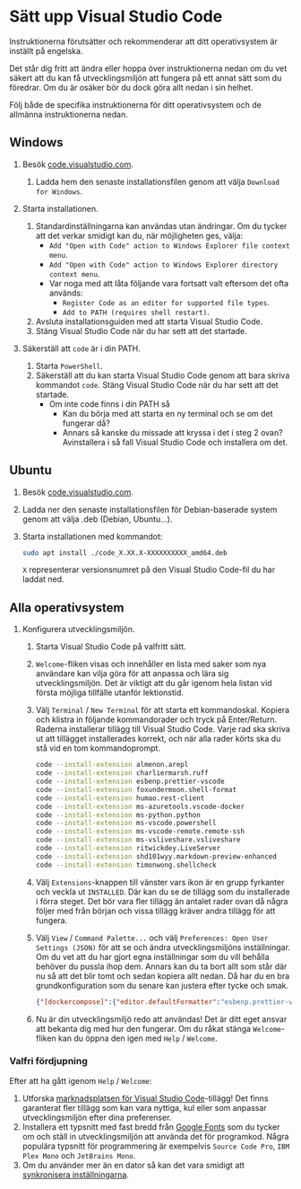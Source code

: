 # Sätt upp Visual Studio Code

Instruktionerna förutsätter och rekommenderar att ditt operativsystem är inställt på engelska.

Det står dig fritt att ändra eller hoppa över instruktionerna nedan om du vet säkert att du kan få utvecklingsmiljön att fungera på ett annat sätt som du föredrar. Om du är osäker bör du dock göra allt nedan i sin helhet.

Följ både de specifika instruktionerna för ditt operativsystem och de allmänna instruktionerna nedan.

## Windows

1. Besök [code.visualstudio.com][1].
    1. Ladda hem den senaste installationsfilen genom att välja `Download for Windows`.
2. Starta installationen.
    1. Standardinställningarna kan användas utan ändringar. Om du tycker att det verkar smidigt kan du, när möjligheten ges, välja:
        - `Add "Open with Code" action to Windows Explorer file context menu`.
        - `Add "Open with Code" action to Windows Explorer directory context menu`.
        - Var noga med att låta följande vara fortsatt valt eftersom det ofta används:
            - `Register Code as an editor for supported file types`.
            - `Add to PATH (requires shell restart)`.
    2. Avsluta installationsguiden med att starta Visual Studio Code.
    3. Stäng Visual Studio Code när du har sett att det startade.

3. Säkerställ att `code` är i din PATH.
    1. Starta `PowerShell`.
    2. Säkerställ att du kan starta Visual Studio Code genom att bara skriva kommandot `code`. Stäng Visual Studio Code när du har sett att det startade.
        - Om inte code finns i din PATH så
            - Kan du börja med att starta en ny terminal och se om det fungerar då?
            - Annars så kanske du missade att kryssa i det i steg 2 ovan? Avinstallera i så fall Visual Studio Code och installera om det.

## Ubuntu

1. Besök [code.visualstudio.com][1].
2. Ladda ner den senaste installationsfilen för Debian-baserade system genom att välja .deb (Debian, Ubuntu...).
3. Starta installationen med kommandot:

    ```bash
    sudo apt install ./code_X.XX.X-XXXXXXXXXX_amd64.deb
    ```

    `X` representerar versionsnumret på den Visual Studio Code-fil du har laddat ned.

## Alla operativsystem

1. Konfigurera utvecklingsmiljön.
    1. Starta Visual Studio Code på valfritt sätt.
    2. `Welcome`-fliken visas och innehåller en lista med saker som nya användare kan vilja göra för att anpassa och lära sig utvecklingsmiljön. Det är viktigt att du går igenom hela listan vid första möjliga tillfälle utanför lektionstid.
    3. Välj `Terminal` / `New Terminal` för att starta ett kommandoskal. Kopiera och klistra in följande kommandorader och tryck på Enter/Return. Raderna installerar tillägg till Visual Studio Code. Varje rad ska skriva ut att tillägget installerades korrekt, och när alla rader körts ska du stå vid en tom kommandoprompt.

        ```bash
        code --install-extension almenon.arepl
        code --install-extension charliermarsh.ruff
        code --install-extension esbenp.prettier-vscode
        code --install-extension foxundermoon.shell-format
        code --install-extension humao.rest-client
        code --install-extension ms-azuretools.vscode-docker
        code --install-extension ms-python.python
        code --install-extension ms-vscode.powershell
        code --install-extension ms-vscode-remote.remote-ssh
        code --install-extension ms-vsliveshare.vsliveshare
        code --install-extension ritwickdey.LiveServer
        code --install-extension shd101wyy.markdown-preview-enhanced
        code --install-extension timonwong.shellcheck
        ```

    4. Välj `Extensions`-knappen till vänster vars ikon är en grupp fyrkanter och veckla ut `INSTALLED`. Där kan du se de tillägg som du installerade i förra steget. Det bör vara fler tillägg än antalet rader ovan då några följer med från början och vissa tillägg kräver andra tillägg för att fungera.
    5. Välj `View` / `Command Palette...` och välj `Preferences: Open User Settings (JSON)` för att se och ändra utvecklingsmiljöns inställningar. Om du vet att du har gjort egna inställningar som du vill behålla behöver du pussla ihop dem. Annars kan du ta bort allt som står där nu så att det blir tomt och sedan kopiera allt nedan. Då har du en bra grundkonfiguration som du senare kan justera efter tycke och smak.

        ```json
        {"[dockercompose]":{"editor.defaultFormatter":"esbenp.prettier-vscode"},"[dockerfile]":{"editor.defaultFormatter":"ms-azuretools.vscode-docker"},"[javascript]":{"editor.defaultFormatter":"esbenp.prettier-vscode"},"[javascriptreact]":{"editor.defaultFormatter":"esbenp.prettier-vscode"},"[json]":{"editor.defaultFormatter":"esbenp.prettier-vscode"},"[jsonc]":{"editor.defaultFormatter":"esbenp.prettier-vscode"},"[jsonl]":{"editor.defaultFormatter":"esbenp.prettier-vscode"},"[markdown]":{"editor.wordWrap":"bounded","editor.wordWrapColumn":80,"editor.tabSize":4,"editor.defaultFormatter":"yzhang.markdown-all-in-one"},"[powershell]":{"editor.defaultFormatter":"ms-vscode.powershell"},"[python]":{"editor.codeActionsOnSave":{"source.organizeImports.ruff":"always"},"editor.defaultFormatter":"charliermarsh.ruff"},"[shellscript]":{"editor.defaultFormatter":"foxundermoon.shell-format","editor.insertSpaces":false},"[typescript]":{"editor.defaultFormatter":"esbenp.prettier-vscode"},"[typescriptreact]":{"editor.defaultFormatter":"esbenp.prettier-vscode"},"[yaml]":{"editor.defaultFormatter":"esbenp.prettier-vscode"},"editor.acceptSuggestionOnEnter":"off","editor.bracketPairColorization.independentColorPoolPerBracketType":true,"editor.cursorStyle":"block","editor.defaultFormatter":"foxundermoon.shell-format","editor.formatOnSave":true,"editor.inlineSuggest.enabled":false,"editor.minimap.enabled":false,"explorer.confirmDelete":false,"explorer.confirmDragAndDrop":false,"explorer.excludeGitIgnore":true,"files.autoSave":"onFocusChange","files.insertFinalNewline":true,"files.trimTrailingWhitespace":true,"git.autofetch":true,"git.confirmSync":false,"git.enableSmartCommit":true,"git.openRepositoryInParentFolders":"never","github.copilot.enable":{"*":false},"json.format.enable":false}
        ```

    6. Nu är din utvecklingsmiljö redo att användas! Det är ditt eget ansvar att bekanta dig med hur den fungerar. Om du råkat stänga `Welcome`-fliken kan du öppna den igen med `Help` / `Welcome`.

### Valfri fördjupning

Efter att ha gått igenom `Help` / `Welcome`:

1. Utforska [marknadsplatsen för Visual Studio Code][2]-tillägg! Det finns garanterat fler tillägg som kan vara nyttiga, kul eller som anpassar utvecklingsmiljön efter dina preferenser.
2. Installera ett typsnitt med fast bredd från [Google Fonts][3] som du tycker om och ställ in utvecklingsmiljön att använda det för programkod. Några populära typsnitt för programmering är exempelvis `Source Code Pro`, `IBM Plex Mono` och `JetBrains Mono`.
3. Om du använder mer än en dator så kan det vara smidigt att [synkronisera inställningarna][4].

[1]: https://code.visualstudio.com/
[2]: https://marketplace.visualstudio.com/VSCode
[3]: https://fonts.google.com/?preview.size=16&classification=Monospace&sort=popularity
[4]: https://code.visualstudio.com/docs/editor/settings-sync
